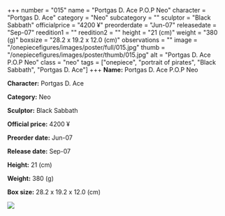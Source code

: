 +++
number = "015"
name = "Portgas D. Ace P.O.P Neo"
character = "Portgas D. Ace"
category = "Neo"
subcategory = ""
sculptor = "Black Sabbath"
officialprice = "4200 ¥"
preorderdate = "Jun-07"
releasedate = "Sep-07"
reedition1 = ""
reedition2 = ""
height = "21 (cm)"
weight = "380 (g)"
boxsize = "28.2 x 19.2 x 12.0 (cm)"
observations = ""
image = "/onepiecefigures/images/poster/full/015.jpg"
thumb = "/onepiecefigures/images/poster/thumb/015.jpg"
alt = "Portgas D. Ace P.O.P Neo"
class = "neo"
tags = ["onepiece", "portrait of pirates", "Black Sabbath", "Portgas D. Ace"]
+++
**Name:** Portgas D. Ace P.O.P Neo

**Character:** Portgas D. Ace

**Category:** Neo 

**Sculptor:** Black Sabbath

**Official price:** 4200 ¥

**Preorder date:** Jun-07

**Release date:** Sep-07

**Height:** 21 (cm)

**Weight:** 380 (g)

**Box size:** 28.2 x 19.2 x 12.0 (cm)

<img src="/onepiecefigures/images/poster/thumb/015.jpg">